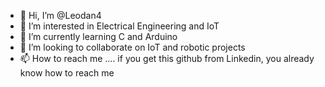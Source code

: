 - 👋 Hi, I’m @Leodan4
- 👀 I’m interested in Electrical Engineering and IoT
- 🌱 I’m currently learning C and Arduino
- 💞️ I’m looking to collaborate on IoT and robotic projects
- 📫 How to reach me .... if you get this github from Linkedin, you already know how to reach me

<!---
Leodan4/Leodan4 is a ✨ special ✨ repository because its `README.md` (this file) appears on your GitHub profile.
You can click the Preview link to take a look at your changes.
--->
